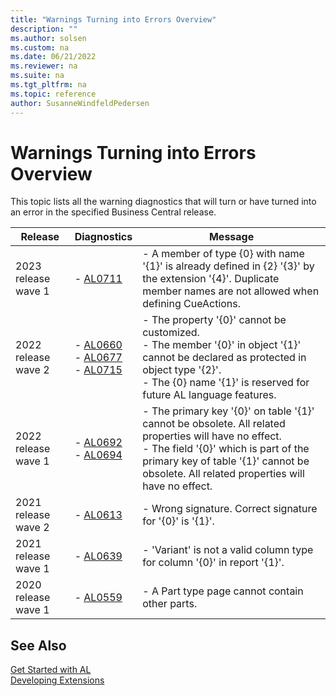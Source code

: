```yaml
---
title: "Warnings Turning into Errors Overview"
description: ""
ms.author: solsen
ms.custom: na
ms.date: 06/21/2022
ms.reviewer: na
ms.suite: na
ms.tgt_pltfrm: na
ms.topic: reference
author: SusanneWindfeldPedersen
---
```

[//]: # (START>DO_NOT_EDIT)
[//]: # (IMPORTANT:Do not edit any of the content between here and the END>DO_NOT_EDIT.)
[//]: # (Any modifications should be made in the .xml files in the ModernDev repo.)

# Warnings Turning into Errors Overview

This topic lists all the warning diagnostics that will turn or have turned into an error in the specified Business Central release.

|Release|Diagnostics|Message|
|---------|-----------|------|
|2023 release wave 1| - [AL0711](diagnostic-al711.md) <br /> | - A member of type {0} with name '{1}' is already defined in {2} '{3}' by the extension '{4}'. Duplicate member names are not allowed when defining CueActions.<br />|
|2022 release wave 2| - [AL0660](diagnostic-al660.md) <br />  - [AL0677](diagnostic-al677.md) <br />  - [AL0715](diagnostic-al715.md) <br /> | - The property '{0}' cannot be customized.<br /> - The member '{0}' in object '{1}' cannot be declared as protected in object type '{2}'.<br /> - The {0} name '{1}' is reserved for future AL language features.<br />|
|2022 release wave 1| - [AL0692](diagnostic-al692.md) <br />  - [AL0694](diagnostic-al694.md) <br /> | - The primary key '{0}' on table '{1}' cannot be obsolete. All related properties will have no effect.<br /> - The field '{0}' which is part of the primary key of table '{1}' cannot be obsolete. All related properties will have no effect.<br />|
|2021 release wave 2| - [AL0613](diagnostic-al613.md) <br /> | - Wrong signature. Correct signature for '{0}' is '{1}'.<br />|
|2021 release wave 1| - [AL0639](diagnostic-al639.md) <br /> | - 'Variant' is not a valid column type for column '{0}' in report '{1}'.<br />|
|2020 release wave 1| - [AL0559](diagnostic-al559.md) <br /> | - A Part type page cannot contain other parts.<br />|

[//]: # (IMPORTANT: END>DO_NOT_EDIT)
## See Also  
[Get Started with AL](../devenv-get-started.md)  
[Developing Extensions](../devenv-dev-overview.md)  